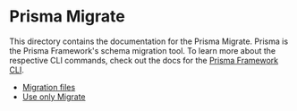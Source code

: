 # Prisma Migrate

This directory contains the documentation for the Prisma Migrate. Prisma is the Prisma Framework's schema migration tool. To learn more about the respective CLI commands, check out the docs for the [Prisma Framework CLI](../prisma2-cli.md).

- [Migration files](./migration-files.md)
- [Use only Migrate](./use-only-migrate.md)